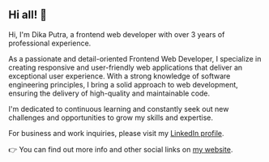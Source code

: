 ## Hi all! 👋

Hi, I'm Dika Putra, a frontend web developer with over 3 years of professional experience.

As a passionate and detail-oriented Frontend Web Developer, I specialize in creating responsive and user-friendly web applications that deliver an exceptional user experience. With a strong knowledge of software engineering principles, I bring a solid approach to web development, ensuring the delivery of high-quality and maintainable code.

I'm dedicated to continuous learning and constantly seek out new challenges and opportunities to grow my skills and expertise.

For business and work inquiries, please visit my [LinkedIn profile](https://www.linkedin.com/in/dikaptrw/).

👉 You can find out more info and other social links on [my website](https://dikaptrw.com).

<!--
**dikaptrw/dikaptrw** is a ✨ _special_ ✨ repository because its `README.md` (this file) appears on your GitHub profile.

Here are some ideas to get you started:

- 🔭 I’m currently working on ...
- 🌱 I’m currently learning ...
- 👯 I’m looking to collaborate on ...
- 🤔 I’m looking for help with ...
- 💬 Ask me about ...
- 📫 How to reach me: ...
- 😄 Pronouns: ...
- ⚡ Fun fact: ...
-->
